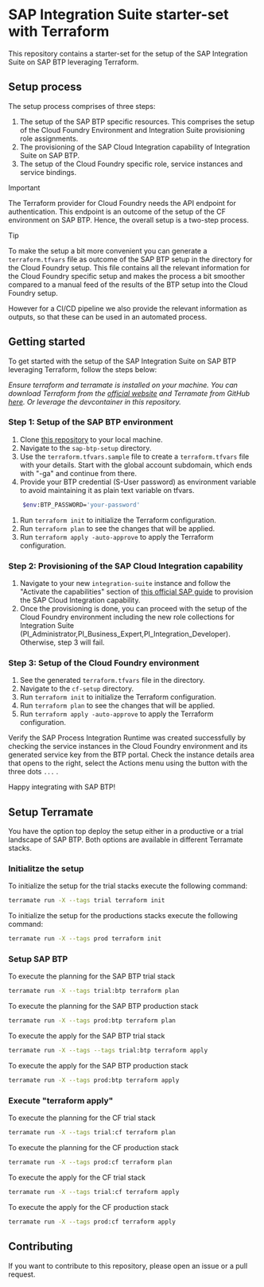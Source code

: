 # SAP Integration Suite starter-set with Terraform

This repository contains a starter-set for the setup of the SAP Integration Suite on SAP BTP leveraging Terraform.

## Setup process

The setup process comprises of three steps:

1. The setup of the SAP BTP specific resources. This comprises the setup of the Cloud Foundry Environment and Integration Suite provisioning role assignments.
1. The provisioning of the SAP Cloud Integration capability of Integration Suite on SAP BTP.
1. The setup of the Cloud Foundry specific role, service instances and service bindings.

> [!IMPORTANT]
> The Terraform provider for Cloud Foundry needs the API endpoint for authentication. This endpoint is an outcome of the setup of the CF environment on SAP BTP. Hence, the overall setup is a two-step process.

> [!TIP]
> To make the setup a bit more convenient you can generate a `terraform.tfvars` file as outcome of the SAP BTP setup in the directory for the Cloud Foundry setup. This file contains all the relevant information for the Cloud Foundry specific setup and makes the process a bit smoother compared to a manual feed of the results of the BTP setup into the Cloud Foundry setup.
>
> However for a CI/CD pipeline we also provide the relevant information as outputs, so that these can be used in an automated process.

## Getting started

To get started with the setup of the SAP Integration Suite on SAP BTP leveraging Terraform, follow the steps below:

_Ensure terraform and terramate is installed on your machine. You can download Terraform from the [official website](https://www.terraform.io/downloads.html) and Terramate from GitHub [here](https://github.com/terramate-io/terramate/releases). Or leverage the devcontainer in this repository._

### Step 1: Setup of the SAP BTP environment

1. Clone [this repository](https://github.com/MartinPankraz/sap-is-starter-pack-tf.git) to your local machine.
1. Navigate to the `sap-btp-setup` directory.
1. Use the `terraform.tfvars.sample` file to create a `terraform.tfvars` file with your details. Start with the global account subdomain, which ends with "-ga" and continue from there.
1. Provide your BTP credential (S-User password) as environment variable to avoid maintaining it as plain text variable on tfvars.

```bash
    $env:BTP_PASSWORD='your-password'
```

1. Run `terraform init` to initialize the Terraform configuration.
1. Run `terraform plan` to see the changes that will be applied.
1. Run `terraform apply -auto-approve` to apply the Terraform configuration.

### Step 2: Provisioning of the SAP Cloud Integration capability

1. Navigate to your new `integration-suite` instance and follow the "Activate the capabilities" section of [this official SAP guide](https://developers.sap.com/tutorials/btp-integration-suite-nonsapconnectivity-settingup-suite.html#2dd341be-0d15-4d82-9143-479a059763e7) to provision the SAP Cloud Integration capability.
1. Once the provisioning is done, you can proceed with the setup of the Cloud Foundry environment including the new role collections for Integration Suite (PI_Administrator,PI_Business_Expert,PI_Integration_Developer). Otherwise, step 3 will fail.

### Step 3: Setup of the Cloud Foundry environment

1. See the generated `terraform.tfvars` file in the directory.
1. Navigate to the `cf-setup` directory.
1. Run `terraform init` to initialize the Terraform configuration.
1. Run `terraform plan` to see the changes that will be applied.
1. Run `terraform apply -auto-approve` to apply the Terraform configuration.

Verify the SAP Process Integration Runtime was created successfully by checking the service instances in the Cloud Foundry environment and its generated service key from the BTP portal. Check the instance details area that opens to the right, select the Actions menu using the button with the three dots `...` .

Happy integrating with SAP BTP!

## Setup Terramate

You have the option top deploy the setup either in a productive or a trial landscape of SAP BTP. Both options are available in different Terramate stacks.

### Initialitze the setup

To initialize the setup for the trial stacks execute the following command:

```bash
terramate run -X --tags trial terraform init
```

To initialize the setup for the productions stacks execute the following command:

```bash
terramate run -X --tags prod terraform init
```


### Setup SAP BTP

To execute the planning for the SAP BTP trial stack

```bash
terramate run -X --tags trial:btp terraform plan
```

To execute the planning for the SAP BTP production stack

```bash
terramate run -X --tags prod:btp terraform plan
```

To execute the apply for the SAP BTP trial stack

```bash
terramate run -X --tags --tags trial:btp terraform apply
```

To execute the apply for the SAP BTP production stack

```bash
terramate run -X --tags prod:btp terraform apply
```


### Execute "terraform apply"

To execute the planning for the CF trial stack

```bash
terramate run -X --tags trial:cf terraform plan
```

To execute the planning for the CF production stack

```bash
terramate run -X --tags prod:cf terraform plan
```

To execute the apply for the CF trial stack

```bash
terramate run -X --tags trial:cf terraform apply
```

To execute the apply for the CF production stack

```bash
terramate run -X --tags prod:cf terraform apply
```

## Contributing

If you want to contribute to this repository, please open an issue or a pull request.
